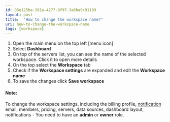 ```yaml
---
id: 83e125ba-391a-427f-9f97-3a6ba9c91199
layout: post
title:  "How to change the workspace name?"
uri: how-to-change-the-workspace-name
tags: [workspace]
---
```


1.  Open the main menu on the top left \[menu icon\]
2.  Select **Dashboard**
3.  On top of the servers list, you can see the name of the selected workspace. Click it to open more details
4.  On the top select the **Workspace** tab
5.  Check if the **Workspace settings** are expanded and edit the **Workspace name**
6.  To save the changes click **Save workspace**

<!-- more -->

#### Note:

To change the workspace settings, including the billing profile, [notification](f7277d70-7b35-489b-b378-009a690e0a3f) email, members, pricing, servers, data sources, dashboard layout, notifications - You need to have an **admin** or **owner** role.